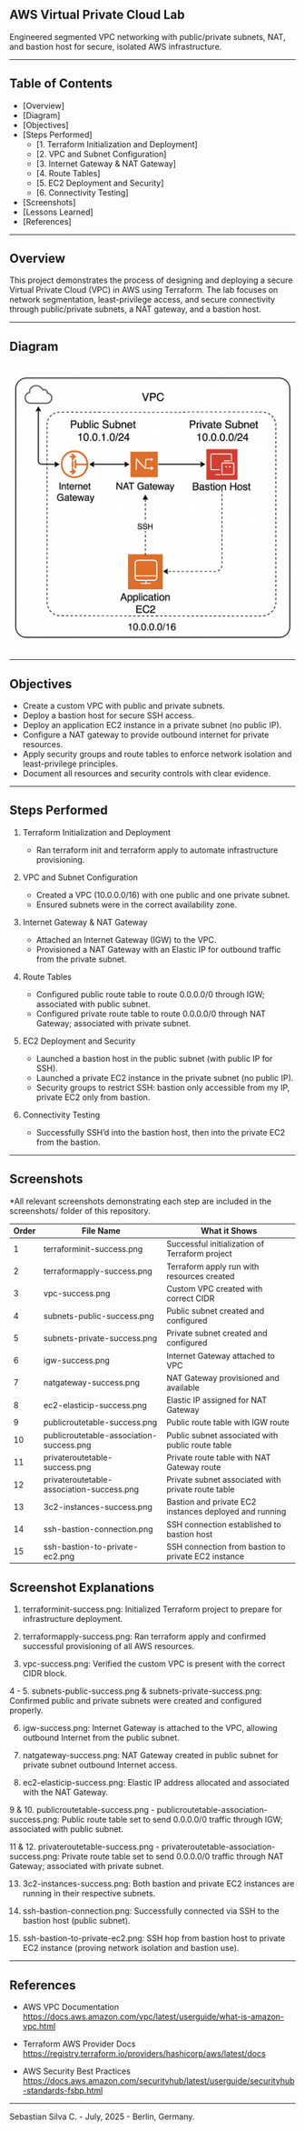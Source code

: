 ## AWS Virtual Private Cloud Lab

Engineered segmented VPC networking with public/private subnets, NAT, and bastion host for secure, isolated AWS infrastructure.

---

## Table of Contents

- [Overview]
- [Diagram]
- [Objectives]
- [Steps Performed]
  - [1. Terraform Initialization and Deployment]
  - [2. VPC and Subnet Configuration]
  - [3. Internet Gateway & NAT Gateway]
  - [4. Route Tables]
  - [5. EC2 Deployment and Security]
  - [6. Connectivity Testing]
- [Screenshots]
- [Lessons Learned]
- [References]

---

## Overview

This project demonstrates the process of designing and deploying a secure Virtual Private Cloud (VPC) in AWS using Terraform. The lab focuses on network segmentation, least-privilege access, and secure connectivity through public/private subnets, a NAT gateway, and a bastion host.

---

## Diagram

![Architecture Diagram](diagram.png)

---

## Objectives

- Create a custom VPC with public and private subnets.
- Deploy a bastion host for secure SSH access.
- Deploy an application EC2 instance in a private subnet (no public IP).
- Configure a NAT gateway to provide outbound internet for private resources.
- Apply security groups and route tables to enforce network isolation and least-privilege principles.
- Document all resources and security controls with clear evidence.

---

## Steps Performed

1. Terraform Initialization and Deployment
   - Ran terraform init and terraform apply to automate infrastructure provisioning.

2. VPC and Subnet Configuration
   - Created a VPC (10.0.0.0/16) with one public and one private subnet.
   - Ensured subnets were in the correct availability zone.

3. Internet Gateway & NAT Gateway
   - Attached an Internet Gateway (IGW) to the VPC.
   - Provisioned a NAT Gateway with an Elastic IP for outbound traffic from the private subnet.

4. Route Tables
   - Configured public route table to route 0.0.0.0/0 through IGW; associated with public subnet.
   - Configured private route table to route 0.0.0.0/0 through NAT Gateway; associated with private subnet.

5. EC2 Deployment and Security
   - Launched a bastion host in the public subnet (with public IP for SSH).
   - Launched a private EC2 instance in the private subnet (no public IP).
   - Security groups to restrict SSH: bastion only accessible from my IP, private EC2 only from bastion.

6. Connectivity Testing
   - Successfully SSH’d into the bastion host, then into the private EC2 from the bastion.

---

## Screenshots

*All relevant screenshots demonstrating each step are included in the screenshots/ folder of this repository.

| Order | File Name                                 | What it Shows                                          |
| ----- | ----------------------------------------- | ------------------------------------------------------ |
| 1     | terraforminit-success.png                 | Successful initialization of Terraform project         |
| 2     | terraformapply-success.png                | Terraform apply run with resources created             |
| 3     | vpc-success.png                           | Custom VPC created with correct CIDR                   |
| 4     | subnets-public-success.png                | Public subnet created and configured                   |
| 5     | subnets-private-success.png               | Private subnet created and configured                  |
| 6     | igw-success.png                           | Internet Gateway attached to VPC                       |
| 7     | natgateway-success.png                    | NAT Gateway provisioned and available                  |
| 8     | ec2-elasticip-success.png                 | Elastic IP assigned for NAT Gateway                    |
| 9     | publicroutetable-success.png              | Public route table with IGW route                      |
| 10    | publicroutetable-association-success.png  | Public subnet associated with public route table       |
| 11    | privateroutetable-success.png             | Private route table with NAT Gateway route             |
| 12    | privateroutetable-association-success.png | Private subnet associated with private route table     |
| 13    | 3c2-instances-success.png                 | Bastion and private EC2 instances deployed and running |
| 14    | ssh-bastion-connection.png                | SSH connection established to bastion host             |
| 15    | ssh-bastion-to-private-ec2.png            | SSH connection from bastion to private EC2 instance    |

## Screenshot Explanations

1. terraforminit-success.png: Initialized Terraform project to prepare for infrastructure deployment.

2. terraformapply-success.png: Ran terraform apply and confirmed successful provisioning of all AWS resources.

3. vpc-success.png: Verified the custom VPC is present with the correct CIDR block.

4 - 5. subnets-public-success.png & subnets-private-success.png: Confirmed public and private subnets were created and configured properly.

6. igw-success.png: Internet Gateway is attached to the VPC, allowing outbound Internet from the public subnet.

7. natgateway-success.png: NAT Gateway created in public subnet for private subnet outbound Internet access.

8. ec2-elasticip-success.png: Elastic IP address allocated and associated with the NAT Gateway.

9 & 10. publicroutetable-success.png - publicroutetable-association-success.png: Public route table set to send 0.0.0.0/0 traffic through IGW; associated with public subnet.

11 & 12. privateroutetable-success.png - privateroutetable-association-success.png: Private route table set to send 0.0.0.0/0 traffic through NAT Gateway; associated with private subnet.

13. 3c2-instances-success.png: Both bastion and private EC2 instances are running in their respective subnets.

14. ssh-bastion-connection.png: Successfully connected via SSH to the bastion host (public subnet).

15. ssh-bastion-to-private-ec2.png: SSH hop from bastion host to private EC2 instance (proving network isolation and bastion use).

---

## References

- AWS VPC Documentation
https://docs.aws.amazon.com/vpc/latest/userguide/what-is-amazon-vpc.html

- Terraform AWS Provider Docs
https://registry.terraform.io/providers/hashicorp/aws/latest/docs

- AWS Security Best Practices
https://docs.aws.amazon.com/securityhub/latest/userguide/securityhub-standards-fsbp.html

---

Sebastian Silva C. - July, 2025 - Berlin, Germany.
